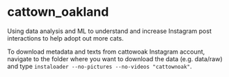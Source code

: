 # cattown_oakland
Using data analysis and ML to understand and increase Instagram post interactions to help adopt out more cats.

To download metadata and texts from cattowoak Instagram account, navigate to the folder where you want to download the data (e.g. data/raw) and type `instaloader --no-pictures --no-videos "cattownoak"`.
